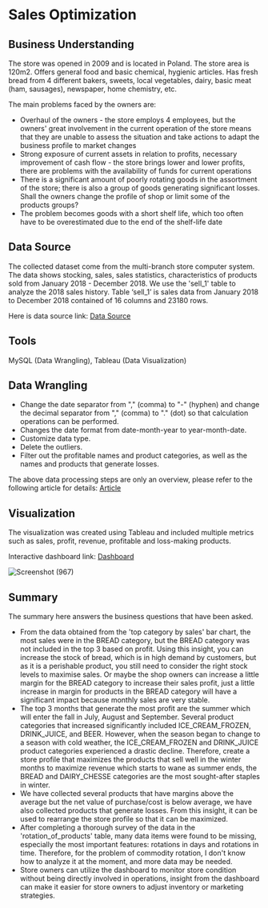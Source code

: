 # Sales Optimization
## Business Understanding
The store was opened in 2009 and is located in Poland. The store area is 120m2. Offers general food and basic chemical, hygienic articles. Has fresh bread from 4 different bakers, sweets, local vegetables, dairy, basic meat (ham, sausages), newspaper, home chemistry, etc.

The main problems faced by the owners are:
- Overhaul of the owners - the store employs 4 employees, but the owners' great involvement in the current operation of the store means that they are unable to assess the situation and take actions to adapt the business profile to market changes
- Strong exposure of current assets in relation to profits, necessary improvement of cash flow - the store brings lower and lower profits, there are problems with the availability of funds for current operations
- There is a significant amount of poorly rotating goods in the assortment of the store; there is also a group of goods generating significant losses. Shall the owners change the profile of shop or limit some of the products groups?
- The problem becomes goods with a short shelf life, which too often have to be overestimated due to the end of the shelf-life date

## Data Source
The collected dataset come from the multi-branch store computer system. The data shows stocking, sales, sales statistics, characteristics of products sold from January 2018 - December 2018. We use the 'sell_1' table to analyze the 2018 sales history. Table ‘sell_1’ is sales data from January 2018 to December 2018 contained of 16 columns and 23180 rows.

Here is data source link: [Data Source](https://www.kaggle.com/datasets/agatii/total-sale-2018-yearly-data-of-grocery-shop?select=SELL_1.csv)

## Tools
MySQL (Data Wrangling), Tableau (Data Visualization)

## Data Wrangling
- Change the date separator from "," (comma) to "-" (hyphen) and change the decimal separator from "," (comma) to "." (dot) so that calculation operations can be performed.
- Changes the date format from date-month-year to year-month-date.
- Customize data type.
- Delete the outliers.
- Filter out the profitable names and product categories, as well as the names and products that generate losses.
  
The above data processing steps are only an overview, please refer to the following article for details: [Article](https://medium.com/@ms.fakhrezi/data-analysis-sales-optimization-f094853243bb)

## Visualization
The visualization was created using Tableau and included multiple metrics such as sales, profit, revenue, profitable and loss-making products.

Interactive dashboard link: [Dashboard](https://public.tableau.com/views/GrocerySales_16882239863740/SalesOptimation?:language=en-US&:sid=&:redirect=auth&:display_count=n&:origin=viz_share_link)

![Screenshot (967)](https://github.com/user-attachments/assets/69e36860-dcd3-4435-8aaf-7b614f23aadd)

## Summary
The summary here answers the business questions that have been asked.
- From the data obtained from the 'top category by sales' bar chart, the most sales were in the BREAD category, but the BREAD category was not included in the top 3 based on profit. Using this insight, you can increase the stock of bread, which is in high demand by customers, but as it is a perishable product, you still need to consider the right stock levels to maximise sales. Or maybe the shop owners can increase a little margin for the BREAD category to increase their sales profit, just a little increase in margin for products in the BREAD category will have a significant impact because monthly sales are very stable.  
- The top 3 months that generate the most profit are the summer which will enter the fall in July, August and September. Several product categories that increased significantly included ICE_CREAM_FROZEN, DRINK_JUICE, and BEER. However, when the season began to change to a season with cold weather, the ICE_CREAM_FROZEN and DRINK_JUICE product categories experienced a drastic decline. Therefore, create a store profile that maximizes the products that sell well in the winter months to maximize revenue which starts to wane as summer ends, the BREAD and DAIRY_CHESSE categories are the most sought-after staples in winter.
- We have collected several products that have margins above the average but the net value of purchase/cost is below average, we have also collected products that generate losses. From this insight, it can be used to rearrange the store profile so that it can be maximized.
- After completing a thorough survey of the data in the 'rotation_of_products' table, many data items were found to be missing, especially the most important features: rotations in days and rotations in time. Therefore, for the problem of commodity rotation, I don't know how to analyze it at the moment, and more data may be needed.
- Store owners can utilize the dashboard to monitor store condition without being directly involved in operations, insight from the dashboard can make it easier for store owners to adjust inventory or marketing strategies.
